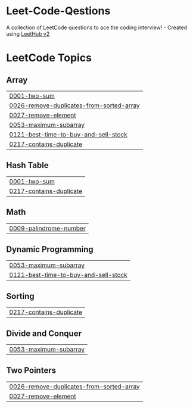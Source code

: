 # Leet-Code-Qestions
A collection of LeetCode questions to ace the coding interview! - Created using [LeetHub v2](https://github.com/arunbhardwaj/LeetHub-2.0)

<!---LeetCode Topics Start-->
# LeetCode Topics
## Array
|  |
| ------- |
| [0001-two-sum](https://github.com/Macon4001/Leet-Code-Qestions/tree/master/0001-two-sum) |
| [0026-remove-duplicates-from-sorted-array](https://github.com/Macon4001/Leet-Code-Qestions/tree/master/0026-remove-duplicates-from-sorted-array) |
| [0027-remove-element](https://github.com/Macon4001/Leet-Code-Qestions/tree/master/0027-remove-element) |
| [0053-maximum-subarray](https://github.com/Macon4001/Leet-Code-Qestions/tree/master/0053-maximum-subarray) |
| [0121-best-time-to-buy-and-sell-stock](https://github.com/Macon4001/Leet-Code-Qestions/tree/master/0121-best-time-to-buy-and-sell-stock) |
| [0217-contains-duplicate](https://github.com/Macon4001/Leet-Code-Qestions/tree/master/0217-contains-duplicate) |
## Hash Table
|  |
| ------- |
| [0001-two-sum](https://github.com/Macon4001/Leet-Code-Qestions/tree/master/0001-two-sum) |
| [0217-contains-duplicate](https://github.com/Macon4001/Leet-Code-Qestions/tree/master/0217-contains-duplicate) |
## Math
|  |
| ------- |
| [0009-palindrome-number](https://github.com/Macon4001/Leet-Code-Qestions/tree/master/0009-palindrome-number) |
## Dynamic Programming
|  |
| ------- |
| [0053-maximum-subarray](https://github.com/Macon4001/Leet-Code-Qestions/tree/master/0053-maximum-subarray) |
| [0121-best-time-to-buy-and-sell-stock](https://github.com/Macon4001/Leet-Code-Qestions/tree/master/0121-best-time-to-buy-and-sell-stock) |
## Sorting
|  |
| ------- |
| [0217-contains-duplicate](https://github.com/Macon4001/Leet-Code-Qestions/tree/master/0217-contains-duplicate) |
## Divide and Conquer
|  |
| ------- |
| [0053-maximum-subarray](https://github.com/Macon4001/Leet-Code-Qestions/tree/master/0053-maximum-subarray) |
## Two Pointers
|  |
| ------- |
| [0026-remove-duplicates-from-sorted-array](https://github.com/Macon4001/Leet-Code-Qestions/tree/master/0026-remove-duplicates-from-sorted-array) |
| [0027-remove-element](https://github.com/Macon4001/Leet-Code-Qestions/tree/master/0027-remove-element) |
<!---LeetCode Topics End-->